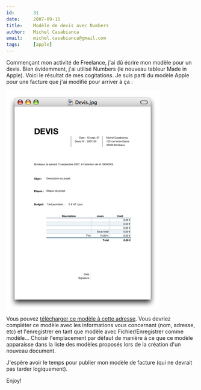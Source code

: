 ```yaml
---
id:       31
date:     2007-09-15
title:    Modèle de devis avec Numbers
author:   Michel Casabianca
email:    michel.casabianca@gmail.com
tags:     [apple]
---
```


Commençant mon activité de Freelance, j'ai dû écrire mon modèle pour un devis. Bien évidemment, j'ai utilisé Numbers (le nouveau tableur Made in Apple). Voici le résultat de mes cogitations. Je suis parti du modèle Apple pour une facture que j'ai modifié pour arriver à ça :

![](devis.png)

Vous pouvez [télécharger ce modèle à cette adresse](http://www.sweetohm.net/arc/Devis.zip). Vous devriez compléter ce modèle avec les informations vous concernant (nom, adresse, etc) et l'enregistrer en tant que modèle avec Fichier/Enregistrer comme modèle... Choisir l'emplacement par défaut de manière à ce que ce modèle apparaisse dans la liste des modèles proposés lors de la création d'un nouveau document.

J'espère avoir le temps pour publier mon modèle de facture (qui ne devrait pas tarder logiquement).

Enjoy!

